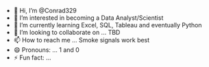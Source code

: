 - 👋 Hi, I’m @Conrad329
- 👀 I’m interested in becoming a Data Analyst/Scientist
- 🌱 I’m currently learning Excel, SQL, Tableau and eventually Python
- 💞️ I’m looking to collaborate on ... TBD
- 📫 How to reach me ... Smoke signals work best
- 😄 Pronouns: ... 1 and 0
- ⚡ Fun fact: ... 

<!---
Conrad329/Conrad329 is a ✨ special ✨ repository because its `README.md` (this file) appears on your GitHub profile.
You can click the Preview link to take a look at your changes.
--->
